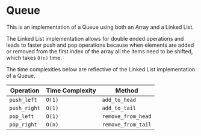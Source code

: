 # Queue

This is an implementation of a Queue using both an Array and a Linked List.

The Linked List implementation allows for double ended operations and leads to faster push and pop operations because when elements are added or removed from the first index of the array all the items need to be shifted, which takes `O(n)` time. 

The time complexities below are reflective of the Linked List implementation of a Queue.

|Operation | Time Complexity | Method |
| --- | --- | ---| 
|`push_left` | `O(1)` | `add_to_head`|
|`push_right` | `O(1)` | `add_to_tail`|
|`pop_left` | `O(1)` | `remove_from_head` |
|`pop_right` | `O(n)` | `remove_from_tail` |
